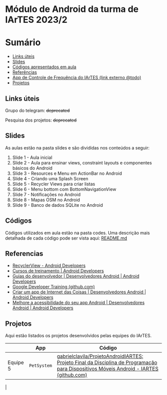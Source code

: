 # Módulo de Android da turma de IArTES 2023/2

# Sumário

- [Links úteis](#Links-úteis)
- [Slides](#Slides)
- [Códigos apresentados em aula](#Códigos)
- [Referências](#Referencias)
- [App de Controle de Frequência do IArTES (link externo @todo)](#)
- [Projetos](#Projetos)

## Links úteis

Grupo do telegram: ~~deprecated~~

Pesquisa dos projetos: ~~deprecated~~

## Slides

As aulas estão na pasta slides e são divididas nos conteúdos a seguir:

1. Slide 1 - Aula inicial
2. Slide 2 - Aula para ensinar views, constraint layouts e componentes básicos do Android
3. Slide 3 - Resources e Menu em ActionBar no Android
4. Slide 4 - Criando uma Splash Screen
5. Slide 5 - Recycler Views para criar listas
6. Slide 6 - Menu bottom com BottomNavigationView
7. Slide 7 - Notificações no Android
8. Slide 8 - Mapas OSM no Android
9. Slide 9 - Banco de dados SQLite no Android

## Códigos

Códigos utilizados em aula estão na pasta codes. Uma descrição mais detalhada de cada código pode ser vista aqui: [README.md](https://github.com/diogosm/android_class_IArTES/blob/main/codes/README.md)

## Referencias

- [RecyclerView - Android Developers](https://developer.android.com/develop/ui/views/layout/recyclerview)
- [Cursos de treinamento | Android Developers](https://developer.android.com/courses?hl=pt-br)
- [Guias do desenvolvedor | Desenvolvedores Android | Android Developers](https://developer.android.com/guide?hl=pt-br)
- [Google Developer Training (github.com)](https://github.com/google-developer-training)
- [Criar um app de Internet das Coisas | Desenvolvedores Android | Android Developers](https://developer.android.com/training/cars/apps/iot?hl=pt-br)
- [Melhore a acessibilidade do seu app Android | Desenvolvedores Android | Android Developers](https://developer.android.com/courses/pathways/make-your-android-app-accessible?hl=pt-br)

## Projetos
Aqui estão listados os projetos desenvolvidos pelas equipes do IArTES.

|                |App|Código                         |
|----------------|-------------------------------|-----------------------------|
|Equipe 5|`PetSystem`            |[gabrielclavila/ProjetoAndroidIARTES: Projeto Final da Disciplina de Programação para Dispositivos Móveis Android - IARTES (github.com)](https://github.com/gabrielclavila/ProjetoAndroidIARTES)            |
|
